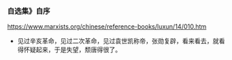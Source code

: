 ### 自选集》自序
https://www.marxists.org/chinese/reference-books/luxun/14/010.htm
- 见过辛亥革命，见过二次革命，见过袁世凯称帝，张勋复辟，看来看去，就看得怀疑起来，于是失望，颓唐得很了。
